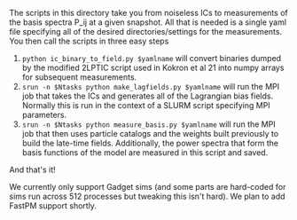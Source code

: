 The scripts in this directory take you from noiseless ICs to measurements of the basis spectra P_ij at a given snapshot. All that is needed is a single yaml file specifying all of the desired directories/settings for the measurements. You then call the scripts in three easy steps

1. `python ic_binary_to_field.py $yamlname` will convert binaries dumped by the modified 2LPTIC script used in Kokron et al 21 into numpy arrays for subsequent measurements. 
2. `srun -n $Ntasks python make_lagfields.py $yamlname` will run the MPI job that takes the ICs and generates all of the Lagrangian bias fields. Normally this is run in the context of a SLURM script specifying MPI parameters.
3. `srun -n $Ntasks python measure_basis.py $yamlname` will run the MPI job that then uses particle catalogs and the weights built previously to build the late-time fields. Additionally, the power spectra that form the basis functions of the model are measured in this script and saved. 

And that's it! 

We currently only support Gadget sims (and some parts are hard-coded for sims run across 512 processes but tweaking this isn't hard). We plan to add FastPM support shortly. 
